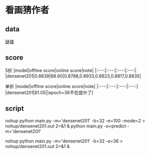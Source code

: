 # 看画猜作者
## data
[链接](https://god.yanxishe.com/90)
## score
5折
|model|offline score|online score|note|
|:---:|:---:|:---:|:---:|
|densenet201|0.8839|88.60|0.8788,0.8933,0.8823,0.8817,0.8835|

单折
|model|offline score|online score|note|
|:---:|:---:|:---:|:---:|
|densenet201|81.05||epoch=36不在提升了|



## script
nohup python main.py -m='densenet201' -b=32 -e=100 -mode=2 > nohup/densenet201.out 2>&1 &
python main.py -o=predict -m='densenet201'

nohup python main.py -m='densenet201' -b=32 -e=36 > nohup/densenet201.out 2>&1 &



